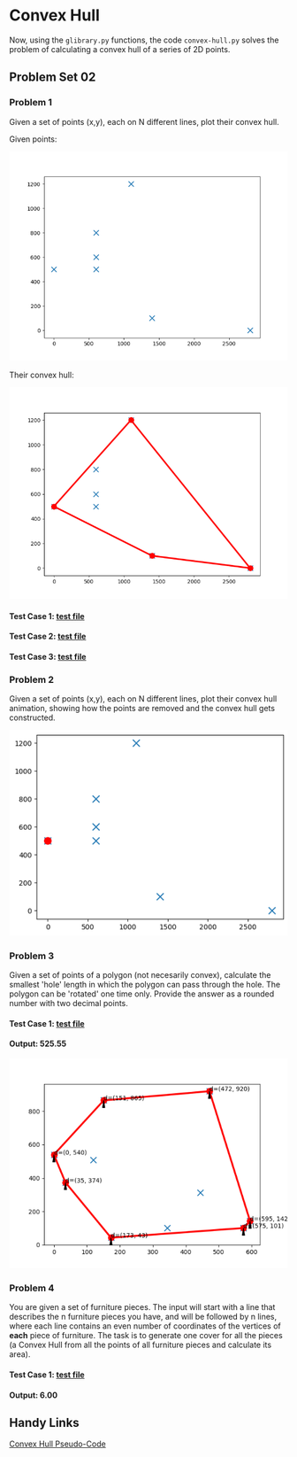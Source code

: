 # Convex Hull

Now, using the `glibrary.py` functions, the code `convex-hull.py` solves the problem of calculating a convex hull of a series of 2D points. <br />

## Problem Set 02

### Problem 1

Given a set of points (x,y), each on N different lines, plot their convex hull. <br />

Given points: <br />

![image](https://github.com/the-other-mariana/computational-geometry/blob/master/convex-hull/output/pts-p1-i1.png?raw=true) <br />

Their convex hull: <br />

![image](https://github.com/the-other-mariana/computational-geometry/blob/master/convex-hull/output/output-p1-i1.png?raw=true) <br />

#### Test Case 1: [test file](https://github.com/the-other-mariana/computational-geometry/blob/master/convex-hull/convex-hull-algorithm/1.in)

#### Test Case 2: [test file](https://github.com/the-other-mariana/computational-geometry/blob/master/convex-hull/convex-hull-algorithm/2.in)

#### Test Case 3: [test file](https://github.com/the-other-mariana/computational-geometry/blob/master/convex-hull/convex-hull-algorithm/3.in)

### Problem 2

Given a set of points (x,y), each on N different lines, plot their convex hull animation, showing how the points are removed and the convex hull gets constructed. <br />

![image](https://github.com/the-other-mariana/computational-geometry/blob/master/convex-hull/output/convex-hull-gif.gif) <br />

### Problem 3

Given a set of points of a polygon (not necesarily convex), calculate the smallest 'hole' length in which the polygon can pass through the hole. The polygon can be 'rotated' one time only. Provide the answer as a rounded number with two decimal points.

#### Test Case 1: [test file](https://github.com/the-other-mariana/computational-geometry/blob/master/convex-hull/problem3/1.in)

#### Output: 525.55

![image](https://github.com/the-other-mariana/computational-geometry/blob/master/convex-hull/output/output-p3-i1.png?raw=true) <br />

### Problem 4

You are given a set of furniture pieces. The input will start with a line that describes the n furniture pieces you have, and will be followed by n lines, where each line contains an even number of coordinates of the vertices of **each** piece of furniture. The task is to generate one cover for all the pieces (a Convex Hull from all the points of all furniture pieces and calculate its area).

#### Test Case 1: [test file](https://github.com/the-other-mariana/computational-geometry/blob/master/convex-hull/problem4/1.in)

#### Output: 6.00

## Handy Links

[Convex Hull Pseudo-Code](https://en.wikibooks.org/wiki/Algorithm_Implementation/Geometry/Convex_hull/Monotone_chain) <br />
